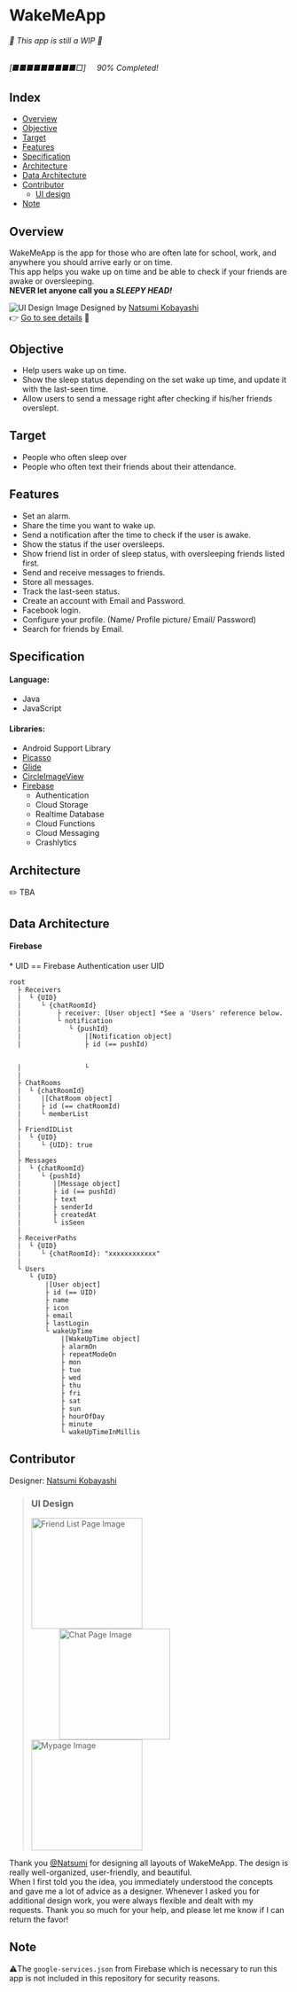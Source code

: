 # WakeMeApp

###### 🚧 This app is still a WIP 🚧

###### [■■■■■■■■■□]&nbsp;&nbsp;&nbsp;&nbsp;&nbsp;90% Completed!

## Index

- [Overview](#overview)
- [Objective](#objective)
- [Target](#target)
- [Features](#features)
- [Specification](#specification)
- [Architecture](#architecture)
- [Data Architecture](#data-architecture)
- [Contributor](#contributor)
  - [UI design](#ui-design)
- [Note](#note)

## Overview

WakeMeApp is the app for those who are often late for school, work, and anywhere you should arrive early or on time.  
This app helps you wake up on time and be able to check if your friends are awake or oversleeping.  
**NEVER let anyone call you a _SLEEPY HEAD!_**

![UI Design Image](../media/readme.png?raw=true)
Designed by [Natsumi Kobayashi](https://github.com/coooopeeeer)  
👉 [Go to see details](#contributor) 👀

## Objective

- Help users wake up on time.
- Show the sleep status depending on the set wake up time, and update it with the last-seen time.
- Allow users to send a message right after checking if his/her friends overslept.

## Target

- People who often sleep over
- People who often text their friends about their attendance.

## Features

- Set an alarm.
- Share the time you want to wake up.
- Send a notification after the time to check if the user is awake.
- Show the status if the user oversleeps.
- Show friend list in order of sleep status, with oversleeping friends listed first.
- Send and receive messages to friends.
- Store all messages.
- Track the last-seen status.
- Create an account with Email and Password.
- Facebook login.
- Configure your profile. (Name/ Profile picture/ Email/ Password)
- Search for friends by Email.

## Specification

#### Language:
- Java
- JavaScript
#### Libraries:
- Android Support Library
- [Picasso](https://github.com/square/picasso)
- [Glide](https://github.com/bumptech/glide)
- [CircleImageView](https://github.com/hdodenhof/CircleImageView)
- [Firebase](https://firebase.google.com/)
  - Authentication
  - Cloud Storage
  - Realtime Database
  - Cloud Functions
  - Cloud Messaging
  - Crashlytics

## Architecture

✏️ TBA

## Data Architecture
#### Firebase
\* UID == Firebase Authentication user UID

```
root
  ├ Receivers
  |  └ {UID}
  |     └ {chatRoomId}
  |         ├ receiver: [User object] *See a 'Users' reference below.
  |         └ notification
  |            └ {pushId}
  |                |[Notification object]
  |                ├ id (== pushId)
  
  
  |                └ 
  |
  ├ ChatRooms
  |  └ {chatRoomId}
  |     |[ChatRoom object]
  |     ├ id (== chatRoomId)
  |     └ memberList
  |
  ├ FriendIDList
  |  └ {UID}
  |     └ {UID}: true
  |
  ├ Messages
  |  └ {chatRoomId}
  |     └ {pushId}
  |        |[Message object]
  |        ├ id (== pushId)
  |        ├ text
  |        ├ senderId
  |        ├ createdAt
  |        └ isSeen
  |
  ├ ReceiverPaths
  |  └ {UID}
  |     └ {chatRoomId}: "xxxxxxxxxxxx"
  |
  └ Users
     └ {UID}
         |[User object]
         ├ id (== UID)
         ├ name
         ├ icon
         ├ email
         ├ lastLogin
         └ wakeUpTime
             |[WakeUpTime object]
             ├ alarmOn
             ├ repeatModeOn
             ├ mon
             ├ tue
             ├ wed
             ├ thu
             ├ fri
             ├ sat
             ├ sun
             ├ hourOfDay
             ├ minute
             └ wakeUpTimeInMillis
```

## Contributor

Designer: [Natsumi Kobayashi](https://github.com/coooopeeeer)

> ### UI Design
>
> <img src="../media/friend_list.png?raw=true" width="200px" alt="Friend List Page Image"><img src="../media/chat.png?raw=true" width="200px" alt="Chat Page Image" hspace="50"><img src="../media/mypage.png?raw=true" width="200px" alt="Mypage Image">

Thank you [@Natsumi](https://github.com/coooopeeeer) for designing all layouts of WakeMeApp. The design is really well-organized, user-friendly, and beautiful.  
When I first told you the idea, you immediately understood the concepts and gave me a lot of advice as a designer. Whenever I asked you for additional design work, you were always flexible and dealt with my requests.
Thank you so much for your help, and please let me know if I can return the favor!

## Note

⚠️The `google-services.json` from Firebase which is necessary to run this app is not included in this repository for security reasons.
